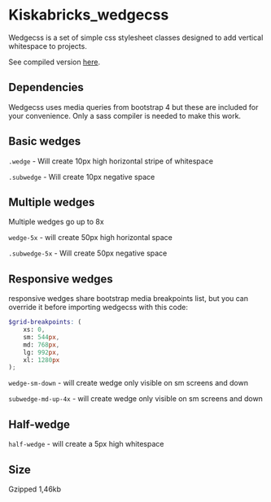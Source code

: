 # Kiskabricks_wedgecss
Wedgecss is a set of simple css stylesheet classes designed to add vertical whitespace to projects.

See compiled version [here](http://www.sassmeister.com/gist/eb20b9ae092b8f4aefe12ee4c54a3584).

## Dependencies
Wedgecss uses media queries from bootstrap 4 but these are included for your convenience. Only a sass compiler is needed to make this work.

## Basic wedges
`.wedge` - Will create 10px high horizontal stripe of whitespace

`.subwedge` - Will create 10px negative space

## Multiple wedges
Multiple wedges go up to 8x

`wedge-5x` - will create 50px high horizontal space

`.subwedge-5x` - Will create 50px negative space

## Responsive wedges
responsive wedges share bootstrap media breakpoints list, but you can override it before importing wedgecss with this code:

```scss
$grid-breakpoints: (
	xs: 0,
	sm: 544px,
	md: 768px,
	lg: 992px,
	xl: 1280px
);
```

`wedge-sm-down` - will create wedge only visible on sm screens and down

`subwedge-md-up-4x` - will create wedge only visible on sm screens and down


## Half-wedge
`half-wedge` - will create a 5px high whitespace

## Size
Gzipped 1,46kb
